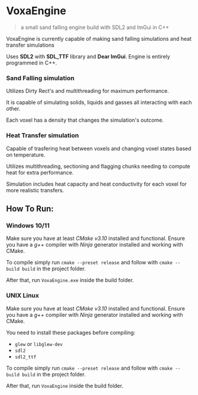 # **VoxaEngine**
> a small sand falling engine build with SDL2 and ImGui in C++

VoxaEngine is currently capable of making sand falling simulations and heat transfer simulations

Uses **SDL2** with **SDL_TTF** library and **Dear ImGui**. Engine is entirely programmed in C++.

### Sand Falling simulation
Utilizes Dirty Rect's and multithreading for maximum performance.

It is capable of simulating solids, liquids and gasses all interacting with each other.

Each voxel has a density that changes the simulation's outcome.

### Heat Transfer simulation
Capable of trasfering heat between voxels and changing voxel states based on temperature.

Utilizes multithreading, sectioning and flagging chunks needing to compute heat for extra performance.

Simulation includes heat capacity and heat conductivity for each voxel for more realistic transfers.

## How To Run:

### Windows 10/11

Make sure you have at least *CMake v3.10* installed and functional. Ensure you have a *g++* compiler with *Ninja* generator installed and working with CMake. 

To compile simply run `cmake --preset release` and follow with `cmake --build build` in the project folder.

After that, run `VoxaEngine.exe` inside the build folder.

### UNIX Linux

Make sure you have at least *CMake v3.10* installed and functional. Ensure you have a *g++* compiler with *Ninja* generator installed and working with CMake. 

You need to install these packages before compiling:
- `glew` or `libglew-dev`
- `sdl2`
- `sdl2_ttf`

To compile simply run `cmake --preset release` and follow with `cmake --build build` in the project folder.

After that, run `VoxaEngine` inside the build folder.
